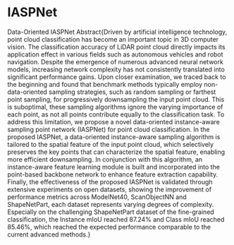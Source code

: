 # IASPNet
Data-Oriented IASPNet
Abstract{Driven by artificial intelligence technology, point cloud classification has become an important topic in 3D computer vision. The classification accuracy of LiDAR point cloud directly impacts its application effect in various fields such as autonomous vehicles and robot navigation. Despite the emergence of numerous advanced neural network models, increasing network complexity has not consistently translated into significant performance gains. Upon closer examination, we traced back to the beginning and found that benchmark methods typically employ non-data-oriented sampling strategies, such as random sampling or farthest point sampling, for progressively downsampling the input point cloud. This is suboptimal, these sampling algorithms ignore the varying importance of each point, as not all points contribute equally to the classification task. To address this limitation, we propose a novel data-oriented instance-aware sampling point network (IASPNet) for point cloud classification. 
In the proposed IASPNet, a data-oriented instance-aware sampling algorithm is tailored to the spatial feature of the input point cloud, which selectively preserves the key points that can characterize the spatial feature, enabling more efficient downsampling. In conjunction with this algorithm, an instance-aware feature learning module is built and incorporated into the point-based backbone network to enhance feature extraction capability. 
Finally, the effectiveness of the proposed IASPNet is validated through extensive experiments on open datasets, showing the improvement of performance metrics across ModelNet40, ScanObjectNN and ShapeNetPart, each dataset represents varying degrees of complexity. Especially on the challenging ShapeNetPart dataset of the fine-grained classification, the Instance mIoU reached 87.24% and Class mIoU reached 85.46%, which reached the expected performance comparable to the current advanced methods.}
